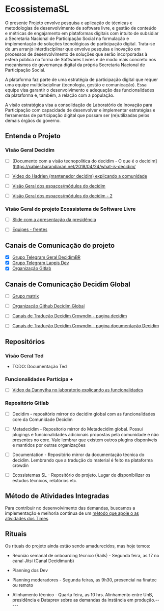# EcossistemaSL

O presente Projeto envolve pesquisa e aplicação de técnicas e metodologias de desenvolvimento de software livre, e gestão de conteúdo e métricas de engajamento em plataformas digitais com intuito de subsidiar a Secretaria Nacional de Participação Social na formulação e implementação de soluções tecnológicas de participação digital. Trata-se de um arranjo interdisciplinar que envolve pesquisa e inovação em processos de desenvolvimento de soluções que serão incorporadas à esfera pública na forma de Softwares Livres e de modo mais concreto nos mecanismos de governança digital da própria Secretaria Nacional de Participação Social.

A plataforma faz parte de uma estratégia de participação digital que requer uma equipe multidisciplinar (tecnologia, gestão e comunicação).
Essa equipe visa garantir o desenvolvimento e adequação das funcionalidades da plataforma e, também, a relação com a população. 

A visão estratégica visa a consolidação de Laboratório de Inovação para Participação com capacidade de desenvolver e implementar estratégias e ferramentas de participação digital que possam ser (re)utilizadas pelos demais órgãos do governo.

## Entenda o Projeto

### Visão Geral Decidim

- [ ] [Documento com a visão tecnopolítica do decidim - O que é o decidim](https://xabier.barandiaran.net/2018/04/24/what-is-decidim/
- [ ] [Video do Hadrien (mantenedor decidim) explicando a comunidade](https://drive.google.com/file/d/1zhU3TPehE9ThELOvKikjxOC4iUuzy1Lb/view?usp=sharing)
- [ ] [Visão Geral dos espaços/módulos do decidim](https://docs.decidim.org/en/v0.27/admin/)
- [ ] [Visão Geral dos espaços/módulos do decidim - 2](https://docs.decidim.org/en/v0.27/features/general-description)



### Visão Geral do projeto Ecossistema de Software Livre

- [ ] [Slide com a apresentação da presidência](https://docs.google.com/presentation/d/1dALtIzLVS9e-rTt_C0F3VmlOvtyy0pPe/edit?usp=sharing&ouid=108239589330623281695&rtpof=true&sd=true)
- [ ] [Equipes - frentes](https://www.figma.com/file/IH20q4cPvJ1bgl0x3JSsTy/Diretoria-de-participa%C3%A7%C3%A3o-digital?type=whiteboard&node-id=0%3A1&t=9Jy8aeFQB70NnqRS-1)


## Canais de Comunicação do projeto

- [x] [Grupo Telegram Geral DecidimBR](https://t.me/DecidimBR)
- [x] [Grupo Telegram Lappis Dev](https://t.me/+3ft5LFW6D_hkN2Mx)
- [x] [Organização Gitlab](https://gitlab.com/lappis-unb/decidimbr)

## Canais de Comunicação Decidim Global

- [ ] [Grupo matrix](#decidimdevs:matrix.org)
- [ ] [Organização Github Decidim Global](https://github.com/decidim)
- [ ] [Canais de Tradução Decidim Crowndin - pagina decidim](https://crowdin.com/project/decidimorg/pt-BR)
- [ ] [Canais de Tradução Decidim Crowndin - pagina documentação Decidim](https://crowdin.com/project/decidim/pt-BR)


## Repositórios 

### Visão Geral Ted

- TODO: Documentação Ted

### Funcionalidades Participa +

- [ ] [Video da Dannytha no laboratorio explicando as funcionalidades](https://youtube.com/live/l_0SmU05eGY)

### Repositório Gitlab

- [ ] Decidim - repositório mirror do decidim global com as funcionalidades core da Comunidade Decidim

- [ ] Metadecidim - Repositorio mirror do Metadecidim global. Possui plugings e funcionalidades adicionais propostas pela comunidade e não presentes no core. Vale lembrar que existem outros plugins disponíveis e mantidos por outras organizações

- [ ] Documentation - Repositório mirror da documentação técnica do decidim. Lembrando que a tradução do material é feito na plataforma crowdin

- [ ] Ecossistemas SL - Repositório do projeto. Lugar de disponibilizar os estudos técnicos, relatórios etc.

## Método de Atividades Integradas

Para contribuir no desenvolvimento das demandas, buscamos a implementação e melhoria contínua de um [método que apoie o as atividades dos Times](https://encurtador.com.br/avKUV).

## Rituais

Os rituais do projeto ainda estão sendo amadurecidos, mas hoje temos:

- Reunião semanal de onboarding técnico (Rails) - Segunda feira, as 17 no canal Jitsi (Canal Decidimunb)

- Planning dos Dev

- Planning moderadores - Segunda feiras, as 9h30, presencial na finatec ou remoto

- Alinhamento técnico - Quarta feira, as 10 hrs. Alinhamento entre UnB, presidência e Dataprev sobre as demandas da instância em produção.-----
